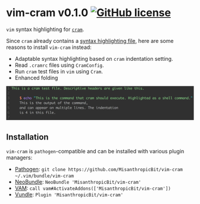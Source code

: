 # vim-cram v0.1.0 [![GitHub license](https://img.shields.io/badge/license-MIT-blue.svg)](https://raw.githubusercontent.com/MisanthropicBit/vim-cram/master/LICENSE)

`vim` syntax highlighting for [`cram`](https://github.com/brodie/cram).

Since `cram` already contains a [syntax highlighting
file](https://github.com/brodie/cram/blob/master/contrib/cram.vim), here are
some reasons to install `vim-cram` instead:

* Adaptable syntax highlighting based on `cram` indentation setting.
* Read `.cramrc` files using `CramConfig`.
* Run `cram` test files in `vim` using `Cram`.
* Enhanced folding

![Example highlighting using the quantum colorscheme](/demo.png?raw=true)

## Installation

`vim-cram` is `pathogen`-compatible and can be installed with various plugin managers:

* [Pathogen](https://github.com/tpope/vim-pathogen):
  `git clone https://github.com/MisanthropicBit/vim-cram ~/.vim/bundle/vim-cram`
* [NeoBundle](https://github.com/Shougo/neobundle.vim):
  `NeoBundle 'MisanthropicBit/vim-cram'`
* [VAM](https://github.com/MarcWeber/vim-addon-manager):
  `call vam#ActivateAddons(['MisanthropicBit/vim-cram'])`
* [Vundle](https://github.com/VundleVim/Vundle.vim):
  `Plugin 'MisanthropicBit/vim-cram'`
